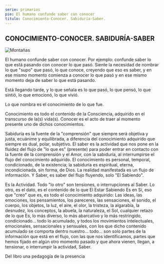 ```yaml
---
serie: primarios
pie: El humano confunde saber con conocer
titulo: Conocimiento-Conocer. Sabiduría-Saber.
---
```


## CONOCIMIENTO-CONOCER. SABIDURÍA-SABER


![Montañas](/foto/P1510132.webp)


El humano confunde saber con conocer. Por ejemplo: confunde saber lo que está pasando con conocer lo que pasó. Siente la necesidad de nombrar lo que "supo" que pasó, lo que conoce, creyendo que eso es saber, y en ese mismo momento comienza a conocer lo que pasó y en ese mismo momento deja de saber lo que está pasando.

Está llegando tarde, y lo que señala es lo que pasó, lo que pensó, lo que sintió, lo que emocionó, lo que vivió.

Lo que nombra es el conocimiento de lo que fue.

Conocimiento es todo el contenido de la Consciencia, adquirido en el transcurso de la(s) vida(s). Conocer es el acto de traer al momento presente uno de dichos conocimientos.

Sabiduría es la fuente de la "comprensión" que siempre será objetiva y justa, ecuánime y equilibrada, a diferencia del conocimiento adquirido que siempre es dual, polar, subjetivo. El saber es la actividad que nos pone en la fluidez del flujo de "lo que es" (presente) para poder entrar en contacto con la fuente de la comprensión y el Amor, con la sabiduría, al interrumpirse el flujo del conocimiento adquirido. El conocimiento es personal, temporal, condicionado, de la existencia; la sabiduría es espiritual, eterna, incondicionada, sin forma, de Dios.
La realidad manifestada es un flujo de información. Y Saber, es saber del flujo fluyendo, solo "El Sabiendo".

Es la Actividad. Todo "lo otro" son tensiones, o interrupciones al Saber. Lo otro, es el dato, es el contenido de lo que El Estar Sabiendo Es en Sí, eso que "creo" que es, es todo el conocimiento adquirido: Las ideas, las emociones, los pensamientos, los pareceres, las sensaciones, el sonido, el cuerpo, los objetos, la luz, el aire, el olor, la tristeza, la algarabía, la desnudez, los conceptos, la abuela, la naturaleza, el Sol, cualquier retazo de lo que Es, lo más diverso, lo más abarcativo y lo más restringido, condicionado… todo lo acumulado, y todos los movimientos intelectuales, emocionales, sensacionales y sensuales, con los que dicho contenido acumulado se comporta dentro nuestro… todo… son solo partes de la información que está en el flujo, con las que nos identificamos, partes que hemos fijado en algún otro momento pasado y que ahora vienen, llegan, a tensionar, o interrumpir la actividad, Saber.

Del libro una pedagogía de la presencia
